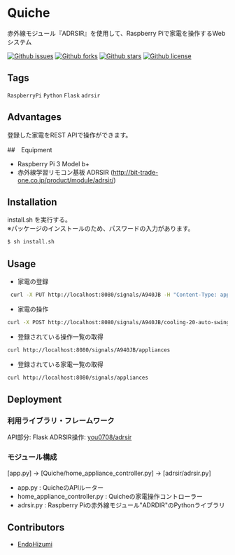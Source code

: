 # Quiche

赤外線モジュール『ADRSIR』を使用して、Raspberry Piで家電を操作するWebシステム

[![Github issues](https://img.shields.io/github/issues/EndoHizumi/Quiche)](https://github.com/EndoHizumi/Quiche/issues)
[![Github forks](https://img.shields.io/github/forks/EndoHizumi/Quiche)](https://github.com/EndoHizumi/Quiche/network/members)
[![Github stars](https://img.shields.io/github/stars/EndoHizumi/Quiche)](https://github.com/EndoHizumi/Quiche/stargazers)
[![Github license](https://img.shields.io/github/license/EndoHizumi/Quiche)](https://github.com/EndoHizumi/Quiche/)

## Tags

`RaspberryPi` `Python` `Flask` `adrsir`

## Advantages

登録した家電をREST APIで操作ができます。

##　Equipment

- Raspberry Pi 3 Model b+
- 赤外線学習リモコン基板 ADRSIR (http://bit-trade-one.co.jp/product/module/adrsir/)

## Installation

install.sh を実行する。  
※パッケージのインストールのため、パスワードの入力があります。  

```bash
$ sh install.sh
```

## Usage

- 家電の登録

```bash
 curl -X PUT http://localhost:8080/signals/A940JB -H "Content-Type: application/json" --data '{"type":"ir", "button_no_list":"[0]", "action_names":"['cooling-20-auto-swing']"}'
```

- 家電の操作

```bash
curl -X POST http://localhost:8080/signals/A940JB/cooling-20-auto-swing
```

- 登録されている操作一覧の取得

```bash
curl http://localhost:8080/signals/A940JB/appliances
```

- 登録されている家電一覧の取得

```bash
curl http://localhost:8080/signals/appliances

```

## Deployment

### 利用ライブラリ・フレームワーク

API部分: Flask
ADRSIR操作: [you0708/adrsir](https://github.com/you0708/adrsir)

### モジュール構成

 [app.py] -> [Quiche/home_appliance_controller.py] -> [adrsir/adrsir.py]

- app.py : QuicheのAPIルーター
- home_appliance_controller.py : Quicheの家電操作コントローラー
- adrsir.py : Raspberry Piの赤外線モジュール"ADRDIR"のPythonライブラリ

## Contributors

- [EndoHizumi](https://github.com/EndoHizumi)
